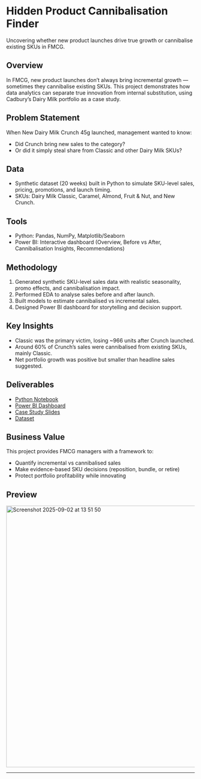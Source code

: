 # Hidden Product Cannibalisation Finder
Uncovering whether new product launches drive true growth or cannibalise existing SKUs in FMCG.

## Overview
In FMCG, new product launches don’t always bring incremental growth — sometimes they cannibalise existing SKUs. This project demonstrates how data analytics can separate true innovation from internal substitution, using Cadbury’s Dairy Milk portfolio as a case study.

## Problem Statement
When New Dairy Milk Crunch 45g launched, management wanted to know:
- Did Crunch bring new sales to the category?
- Or did it simply steal share from Classic and other Dairy Milk SKUs?

## Data
- Synthetic dataset (20 weeks) built in Python to simulate SKU-level sales, pricing, promotions, and launch timing.
- SKUs: Dairy Milk Classic, Caramel, Almond, Fruit & Nut, and New Crunch.

## Tools
- Python: Pandas, NumPy, Matplotlib/Seaborn
- Power BI: Interactive dashboard (Overview, Before vs After, Cannibalisation Insights, Recommendations)

## Methodology
1. Generated synthetic SKU-level sales data with realistic seasonality, promo effects, and cannibalisation impact.
2. Performed EDA to analyse sales before and after launch.
3. Built models to estimate cannibalised vs incremental sales.
4. Designed Power BI dashboard for storytelling and decision support.

## Key Insights
- Classic was the primary victim, losing ~966 units after Crunch launched.
- Around 60% of Crunch’s sales were cannibalised from existing SKUs, mainly Classic.
- Net portfolio growth was positive but smaller than headline sales suggested.

## Deliverables
- [Python Notebook](Dairymilk.ipynb)
- [Power BI Dashboard](Cadbury_Cannibalisation.pbix)
- [Case Study Slides](slides/Case_Study_Presentation.pdf)
- [Dataset](dairymilk_cannibalisation_20w.csv)

## Business Value
This project provides FMCG managers with a framework to:
- Quantify incremental vs cannibalised sales
- Make evidence-based SKU decisions (reposition, bundle, or retire)
- Protect portfolio profitability while innovating

## Preview
<img width="1241" height="699" alt="Screenshot 2025-09-02 at 13 51 50" src="https://github.com/user-attachments/assets/01a8cdfe-e7d3-461d-b4a9-7cde068ed41c" />


---

